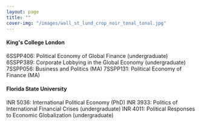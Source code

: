 ```yaml
---
layout: page
title: ""
cover-img: "/images/wall_st_lund_crop_noir_tonal_tonal.jpg"
---
```


#### King's College London

6SSPP406: Political Economy of Global Finance (undergraduate)
6SSPP389: Corporate Lobbying in the Global Economy (undergraduate)
7SSPP056: Business and Politics (MA)
7SSPP131: Political Economy of Finance (MA)

#### Florida State University

INR 5036: International Political Economy (PhD)
INR 3933: Politics of International Financial Crises (undergraduate)
INR 4011: Political Responses to Economic Globalization (undergraduate)
